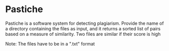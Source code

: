 # Pastiche
Pastiche is a software system for detecting plagiarism. Provide the name of a directory containing the files as input, and it returns a sorted list of pairs based on a measure of similarity. Two files are similar if their score is high

Note: The files have to be in a ".txt" format
